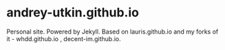 andrey-utkin.github.io
=================

Personal site. Powered by Jekyll. Based on lauris.github.io and my forks of it - whdd.github.io , decent-im.github.io.
